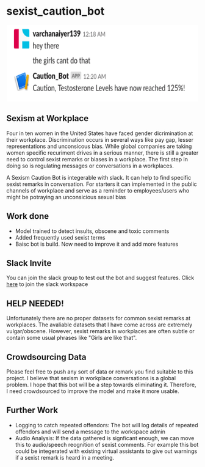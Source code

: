 # sexist_caution_bot

<p align="center">
<img src="img/bot_img.png" width="500" height="200" />
</p>


## Sexism at Workplace
Four in ten women in the United States have faced gender dicrimination at their workplace. Discrimination occurs in several ways like pay gap, lesser representations and unconsicous bias. While global companies are taking women specific recuriment drives in a serious manner, there is still a greater need to control sexist remarks or biases in a workplace. The first step in doing so is regulating messages or conversations in a workplaces.

A Sexism Caution Bot is integerable with slack. It can help to find specific sexist remarks in conversation. For starters it can implemented in the public channels of workplace and serve as a reminder to employees/users who might be potraying an unconsicious sexual bias

## Work done
- Model trained to detect insults, obscene and toxic comments
- Added frequently used sexist terms
- Baisc bot is build. Now need to improve it and add more features

## Slack Invite

You can join the slack group to test out the bot and suggest features.
Click [here](https://join.slack.com/t/archanaglobal/shared_invite/enQtNTQwODg3NjU3NTM2LWU3MmMyMzA1Nzg5MjQxM2JmMmI4NjQyNDhmZWYxMTgxNDA2NzI3ZTk4OTE4ZDQ5Y2UwZWYzNzVkMzdmNzZmNmY) to join the slack workspace

## HELP NEEDED!
Unfortunately there are no proper datasets for common sexist remarks at workplaces. The avaliable datasets that I have come across are extremely vulgar/obscene. However, sexist remarks in workplaces are often subtle or contain some usual phrases like "Girls are like that".

## Crowdsourcing Data
Please feel free to push any sort of data or remark you find suitable to this project. I believe that sexism in workplace conversations is a global problem. I hope that this bot will be a step towards eliminating it. Therefore, I need crowdsourced to improve the model and make it more usable.

## Further Work
- Logging to catch repeated offendors: The bot will log details of repeated offendors and will send a message to the workspace admin
- Audio Analysis: If the data gathered is signficant enough, we can move this to audio/speech reognition of sexist comments. For example this bot could be integerated with existing virtual assistants to give out warnings if a sexist remark is heard in a meeting.
